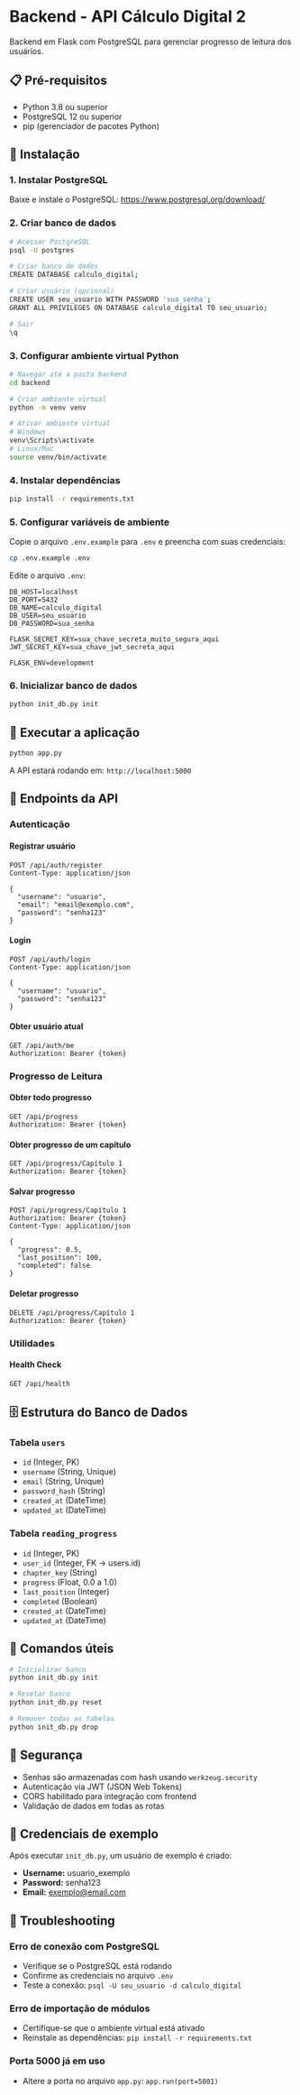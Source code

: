 # Backend - API Cálculo Digital 2

Backend em Flask com PostgreSQL para gerenciar progresso de leitura dos usuários.

## 📋 Pré-requisitos

- Python 3.8 ou superior
- PostgreSQL 12 ou superior
- pip (gerenciador de pacotes Python)

## 🚀 Instalação

### 1. Instalar PostgreSQL

Baixe e instale o PostgreSQL: https://www.postgresql.org/download/

### 2. Criar banco de dados

```bash
# Acessar PostgreSQL
psql -U postgres

# Criar banco de dados
CREATE DATABASE calculo_digital;

# Criar usuário (opcional)
CREATE USER seu_usuario WITH PASSWORD 'sua_senha';
GRANT ALL PRIVILEGES ON DATABASE calculo_digital TO seu_usuario;

# Sair
\q
```

### 3. Configurar ambiente virtual Python

```bash
# Navegar até a pasta backend
cd backend

# Criar ambiente virtual
python -m venv venv

# Ativar ambiente virtual
# Windows
venv\Scripts\activate
# Linux/Mac
source venv/bin/activate
```

### 4. Instalar dependências

```bash
pip install -r requirements.txt
```

### 5. Configurar variáveis de ambiente

Copie o arquivo `.env.example` para `.env` e preencha com suas credenciais:

```bash
cp .env.example .env
```

Edite o arquivo `.env`:

```
DB_HOST=localhost
DB_PORT=5432
DB_NAME=calculo_digital
DB_USER=seu_usuario
DB_PASSWORD=sua_senha

FLASK_SECRET_KEY=sua_chave_secreta_muito_segura_aqui
JWT_SECRET_KEY=sua_chave_jwt_secreta_aqui

FLASK_ENV=development
```

### 6. Inicializar banco de dados

```bash
python init_db.py init
```

## 🏃 Executar a aplicação

```bash
python app.py
```

A API estará rodando em: `http://localhost:5000`

## 📡 Endpoints da API

### Autenticação

#### Registrar usuário
```http
POST /api/auth/register
Content-Type: application/json

{
  "username": "usuario",
  "email": "email@exemplo.com",
  "password": "senha123"
}
```

#### Login
```http
POST /api/auth/login
Content-Type: application/json

{
  "username": "usuario",
  "password": "senha123"
}
```

#### Obter usuário atual
```http
GET /api/auth/me
Authorization: Bearer {token}
```

### Progresso de Leitura

#### Obter todo progresso
```http
GET /api/progress
Authorization: Bearer {token}
```

#### Obter progresso de um capítulo
```http
GET /api/progress/Capítulo 1
Authorization: Bearer {token}
```

#### Salvar progresso
```http
POST /api/progress/Capítulo 1
Authorization: Bearer {token}
Content-Type: application/json

{
  "progress": 0.5,
  "last_position": 100,
  "completed": false
}
```

#### Deletar progresso
```http
DELETE /api/progress/Capítulo 1
Authorization: Bearer {token}
```

### Utilidades

#### Health Check
```http
GET /api/health
```

## 🗄️ Estrutura do Banco de Dados

### Tabela `users`
- `id` (Integer, PK)
- `username` (String, Unique)
- `email` (String, Unique)
- `password_hash` (String)
- `created_at` (DateTime)
- `updated_at` (DateTime)

### Tabela `reading_progress`
- `id` (Integer, PK)
- `user_id` (Integer, FK -> users.id)
- `chapter_key` (String)
- `progress` (Float, 0.0 a 1.0)
- `last_position` (Integer)
- `completed` (Boolean)
- `created_at` (DateTime)
- `updated_at` (DateTime)

## 🔧 Comandos úteis

```bash
# Inicializar banco
python init_db.py init

# Resetar banco
python init_db.py reset

# Remover todas as tabelas
python init_db.py drop
```

## 🔐 Segurança

- Senhas são armazenadas com hash usando `werkzeug.security`
- Autenticação via JWT (JSON Web Tokens)
- CORS habilitado para integração com frontend
- Validação de dados em todas as rotas

## 📝 Credenciais de exemplo

Após executar `init_db.py`, um usuário de exemplo é criado:

- **Username:** usuario_exemplo
- **Password:** senha123
- **Email:** exemplo@email.com

## 🐛 Troubleshooting

### Erro de conexão com PostgreSQL
- Verifique se o PostgreSQL está rodando
- Confirme as credenciais no arquivo `.env`
- Teste a conexão: `psql -U seu_usuario -d calculo_digital`

### Erro de importação de módulos
- Certifique-se que o ambiente virtual está ativado
- Reinstale as dependências: `pip install -r requirements.txt`

### Porta 5000 já em uso
- Altere a porta no arquivo `app.py`: `app.run(port=5001)`
